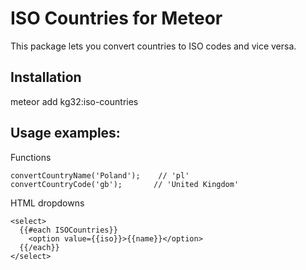 # ISO Countries for Meteor

This package lets you convert countries to ISO codes and vice versa.

## Installation

meteor add kg32:iso-countries


## Usage examples:

Functions
```
convertCountryName('Poland');    // 'pl'       
convertCountryCode('gb');       // 'United Kingdom'
```

HTML dropdowns
```
<select>
  {{#each ISOCountries}}
    <option value={{iso}}>{{name}}</option>
  {{/each}}
</select>
```




